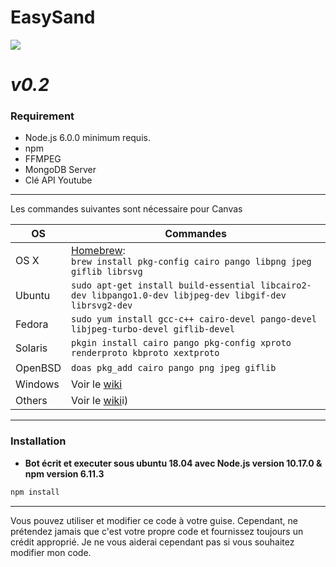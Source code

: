 # EasySand
![](https://cdn.discordapp.com/attachments/774340712585625603/779824921895370770/es-banner.jpg)
# *v0.2*

### Requirement
- Node.js 6.0.0 minimum requis.
- npm
- FFMPEG
- MongoDB Server
- Clé API Youtube
--------
Les commandes suivantes sont nécessaire pour Canvas

OS | Commandes
----- | -----
OS X | [Homebrew](https://brew.sh/):<br/>`brew install pkg-config cairo pango libpng jpeg giflib librsvg`
Ubuntu | `sudo apt-get install build-essential libcairo2-dev libpango1.0-dev libjpeg-dev libgif-dev librsvg2-dev`
Fedora | `sudo yum install gcc-c++ cairo-devel pango-devel libjpeg-turbo-devel giflib-devel`
Solaris | `pkgin install cairo pango pkg-config xproto renderproto kbproto xextproto`
OpenBSD | `doas pkg_add cairo pango png jpeg giflib`
Windows | Voir le [wiki](https://github.com/Automattic/node-canvas/wiki/Installation:-Windows)
Others | Voir le [wiki](https://github.com/Automattic/node-canvas/wiki)i)

--------

### Installation

- **Bot écrit et executer sous ubuntu 18.04 avec Node.js version 10.17.0 & npm version 6.11.3**

```javascript
npm install
```

--------

Vous pouvez utiliser et modifier ce code à votre guise. Cependant, ne prétendez jamais que c'est votre propre code et fournissez toujours un crédit approprié. Je ne vous aiderai cependant pas si vous souhaitez modifier mon code.
